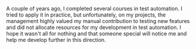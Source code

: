 A couple of years ago, I completed several courses in test automation. 
I tried to apply it in practice, but unfortunately, on my projects, the management highly valued my manual contribution to testing new features and did not allocate resources for my development in test automation. 
I hope it wasn't all for nothing and that someone special will notice me and help me develop further in this direction.
